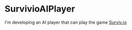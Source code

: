 # SurvivioAIPlayer

I'm developing an AI player that can play the game [Surviv.io](https://surviv.io/)

